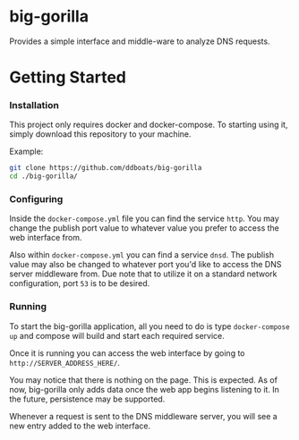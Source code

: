 # big-gorilla
Provides a simple interface and middle-ware to analyze DNS requests.

# Getting Started

### Installation
This project only requires docker and docker-compose. To starting using it, simply download this repository to your machine.

Example:
```bash
git clone https://github.com/ddboats/big-gorilla
cd ./big-gorilla/
```

### Configuring
Inside the `docker-compose.yml` file you can find the service `http`. You may change the publish port value to whatever value you prefer to access the web interface from.

Also within `docker-compose.yml` you can find a service `dnsd`. The publish value may also be changed to whatever port you'd like to access the DNS server middleware from. Due note that to utilize it on a standard network configuration, port `53` is to be desired.

### Running
To start the big-gorilla application, all you need to do is type `docker-compose up` and compose will build and start each required service.

Once it is running you can access the web interface by going to `http://SERVER_ADDRESS_HERE/`.

You may notice that there is nothing on the page. This is expected. As of now, big-gorilla only adds data once the web app begins listening to it. In the future, persistence may be supported.

Whenever a request is sent to the DNS middleware server, you will see a new entry added to the web interface.
